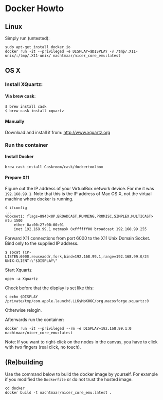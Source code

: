 # Docker Howto

## Linux

Simply run (untested):

```
sudo apt-get install docker.io
docker run -it --privileged -e DISPLAY=$DISPLAY -v /tmp/.X11-unix/:/tmp/.X11-unix/ nachtmaar/nicer_core_emu:latest
````
## OS X

### Install XQuartz:


#### Via brew cask:

```
$ brew install cask
$ brew cask install xquartz
```

#### Manually

Download and install it from: http://www.xquartz.org

### Run the container

#### Install Docker

```
brew cask install Caskroom/cask/dockertoolbox
```

#### Prepare X11
Figure out the IP address of your VirtualBox network device.
For me it was `192.168.99.1`. Note that this is the IP address of Mac OS X, not the virtual machine where docker is running.

```
$ ifconfig
...
vboxnet1: flags=8943<UP,BROADCAST,RUNNING,PROMISC,SIMPLEX,MULTICAST> mtu 1500
	ether 0a:00:27:00:00:01
	inet 192.168.99.1 netmask 0xffffff00 broadcast 192.168.99.255
```
Forward X11 connections from port 6000 to the X11 Unix Domain Socket. Bind only to the supplied IP address.

```
$ socat TCP-LISTEN:6000,reuseaddr,fork,bind=192.168.99.1,range=192.168.99.0/24 UNIX-CLIENT:\"$DISPLAY\"
```


Start Xquartz

```
open -a Xquartz
```

Check before that the display is set like this:

```
$ echo $DISPLAY
/private/tmp/com.apple.launchd.LLKyMpK06C/org.macosforge.xquartz:0
```

Otherwise relogin.

Afterwards run the container:

```
docker run -it --privileged --rm -e DISPLAY=192.168.99.1:0 nachtmaar/nicer_core_emu:latest
```

Note: If you want to right-click on the nodes in the canvas, you have to click with two fingers (real click, no touch).

## (Re)building

Use the command below to build the docker image by yourself. For example if you modified the `Dockerfile` or do not trust the hosted image.

```
cd docker
docker build -t nachtmaar/nicer_core_emu:latest .
```